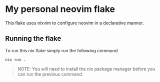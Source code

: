 # My personal neovim flake

This flake uses nixvim to configure neovim in a declarative manner.

## Running the flake

To run this nix flake simply run the following command

```
nix run .
```

>NOTE:
>You will need to install the nix package manager before you can run the previous command
